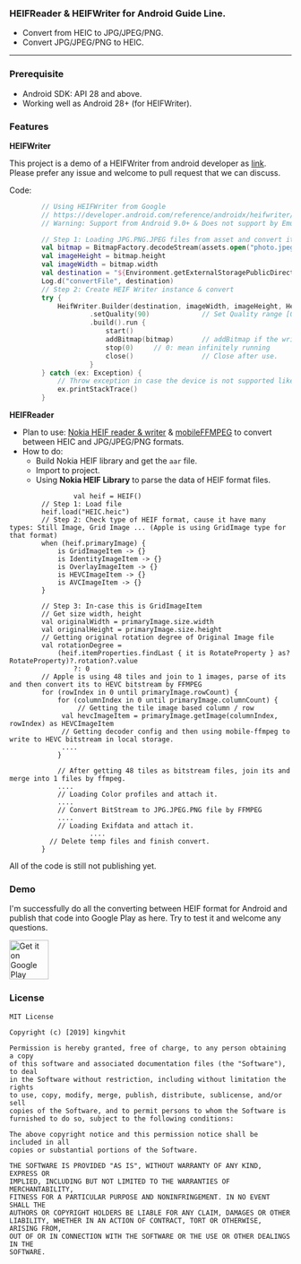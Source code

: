 ### **HEIFReader** & **HEIFWriter** for Android Guide Line.

- Convert from HEIC to JPG/JPEG/PNG.
- Convert JPG/JPEG/PNG to HEIC. 

------

### Prerequisite

- Android SDK: API 28 and above.
- Working well as Android 28+ (for HEIFWriter).

### Features

**HEIFWriter**

This project is a demo of a HEIFWriter from android developer as [link](https://developer.android.com/reference/androidx/heifwriter/HeifWriter). Please prefer any issue and welcome to pull request that we can discuss.

Code:

```kotlin
        // Using HEIFWriter from Google
        // https://developer.android.com/reference/androidx/heifwriter/HeifWriter
        // Warning: Support from Android 9.0+ & Does not support by Emulator.

        // Step 1: Loading JPG.PNG.JPEG files from asset and convert it to YUV or Bitmap
        val bitmap = BitmapFactory.decodeStream(assets.open("photo.jpeg"))
        val imageHeight = bitmap.height
        val imageWidth = bitmap.width
        val destination = "${Environment.getExternalStoragePublicDirectory(Environment.DIRECTORY_PICTURES)}/photo.heic"
        Log.d("convertFile", destination)
        // Step 2: Create HEIF Writer instance & convert
        try {
            HeifWriter.Builder(destination, imageWidth, imageHeight, HeifWriter.INPUT_MODE_BITMAP)
                    .setQuality(90)             // Set Quality range [0,100]
                    .build().run {
                        start()
                        addBitmap(bitmap)       // addBitmap if the writer is using INPUT_MODE_BITMAP
                        stop(0)     // 0: mean infinitely running
                        close()                 // Close after use.
                    }
        } catch (ex: Exception) {
            // Throw exception in case the device is not supported like Android not above of 9.0 or cause by using Emulator
            ex.printStackTrace()
        }
```

**HEIFReader**

- Plan to use: [Nokia HEIF reader & writer](https://github.com/nokiatech/heif) & [mobileFFMPEG](https://github.com/tanersener/mobile-ffmpeg) to convert between HEIC and JPG/JPEG/PNG formats.
- How to do:
  - Build Nokia HEIF library and get the `aar` file.
  - Import to project.
  - Using **Nokia HEIF Library** to parse the data of HEIF format files.

```
				val heif = HEIF()
        // Step 1: Load file
        heif.load("HEIC.heic")
        // Step 2: Check type of HEIF format, cause it have many types: Still Image, Grid Image ... (Apple is using GridImage type for that format)
        when (heif.primaryImage) {
        	is GridImageItem -> {}
        	is IdentityImageItem -> {}
        	is OverlayImageItem -> {}
        	is HEVCImageItem -> {}
        	is AVCImageItem -> {}
        }
        
        // Step 3: In-case this is GridImageItem
        // Get size width, height
        val originalWidth = primaryImage.size.width
        val originalHeight = primaryImage.size.height
        // Getting original rotation degree of Original Image file
        val rotationDegree =
            (heif.itemProperties.findLast { it is RotateProperty } as? RotateProperty)?.rotation?.value
                ?: 0
        // Apple is using 48 tiles and join to 1 images, parse of its and then convert its to HEVC bitstream by FFMPEG
        for (rowIndex in 0 until primaryImage.rowCount) {
        	for (columnIndex in 0 until primaryImage.columnCount) {
        		 // Getting the tile image based column / row
             val hevcImageItem = primaryImage.getImage(columnIndex, rowIndex) as HEVCImageItem
             // Getting decoder config and then using mobile-ffmpeg to write to HEVC bitstream in local storage.
             ....
        	}
        	
        	// After getting 48 tiles as bitstream files, join its and merge into 1 files by ffmpeg.
        	....
        	// Loading Color profiles and attach it.
        	....        	
        	// Convert BitStream to JPG.JPEG.PNG file by FFMPEG
        	....
        	// Loading Exifdata and attach it.
					....
          // Delete temp files and finish convert.
        }
```

All of the code is still not publishing yet.

### **Demo**

I'm successfully do all the converting between HEIF format for Android and publish that code into Google Play as here. Try to test it and welcome any questions.

<a href='https://play.google.com/store/apps/details?id=com.cellhubs.multipleconverterpro'><img alt='Get it on Google Play' src='https://play.google.com/intl/en_us/badges/images/generic/en_badge_web_generic.png' height="70px"/></a>


### License

```
MIT License

Copyright (c) [2019] kingvhit

Permission is hereby granted, free of charge, to any person obtaining a copy
of this software and associated documentation files (the "Software"), to deal
in the Software without restriction, including without limitation the rights
to use, copy, modify, merge, publish, distribute, sublicense, and/or sell
copies of the Software, and to permit persons to whom the Software is
furnished to do so, subject to the following conditions:

The above copyright notice and this permission notice shall be included in all
copies or substantial portions of the Software.

THE SOFTWARE IS PROVIDED "AS IS", WITHOUT WARRANTY OF ANY KIND, EXPRESS OR
IMPLIED, INCLUDING BUT NOT LIMITED TO THE WARRANTIES OF MERCHANTABILITY,
FITNESS FOR A PARTICULAR PURPOSE AND NONINFRINGEMENT. IN NO EVENT SHALL THE
AUTHORS OR COPYRIGHT HOLDERS BE LIABLE FOR ANY CLAIM, DAMAGES OR OTHER
LIABILITY, WHETHER IN AN ACTION OF CONTRACT, TORT OR OTHERWISE, ARISING FROM,
OUT OF OR IN CONNECTION WITH THE SOFTWARE OR THE USE OR OTHER DEALINGS IN THE
SOFTWARE.
```